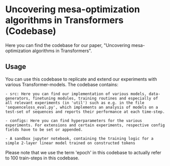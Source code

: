 # Uncovering mesa-optimization algorithms in Transformers (Codebase)

Here you can find the codebase for our paper, "Uncovering mesa-optimization algorithms in Transformers".

## Usage

You can use this codebase to replicate and extend our experiments with various Transformer-models.
The codebase contains:

    - src: Here you can find our implementation of various models, data-generators, finetuning modules, training routines and especially of all relevant experiments (in 'util') such as e.g. in the file 'sequenceloss_eval.py', which implements an analysis of models on a test-set of sequences and reports their performance at each time-step.

    - configs: Here you can find hyperparameters for the various experiments. For extensions and certain experiments, respective config fields have to be set or appended.

    - A sandbox jupyter notebook, containing the training logic for a simple 2-layer linear model trained on constructed tokens

Please note that we use the term 'epoch' in this codebase to actually refer to 100 train-steps in this codebase.
